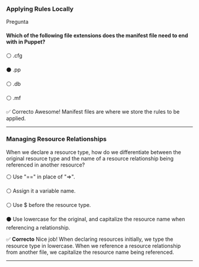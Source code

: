 ### Applying Rules Locally
Pregunta

#### Which of the following file extensions does the manifest file need to end with in Puppet?


⚪  .cfg


⚫  .pp


⚪  .db


⚪  .mf

✅ Correcto
Awesome! Manifest files are where we store the rules to be applied.

---
### Managing Resource Relationships

When we declare a resource type, how do we differentiate between the original resource type and the name of a resource relationship being referenced in another resource?


⚪ Use "==" in place of "=>".


⚪ Assign it a variable name.


⚪ Use $ before the resource type.


⚫ Use lowercase for the original, and capitalize the resource name when referencing a relationship.

✅ **Correcto**
Nice job! When declaring resources initially, we type the resource type in lowercase. When we reference a resource relationship from another file, we capitalize the resource name being referenced.

----

